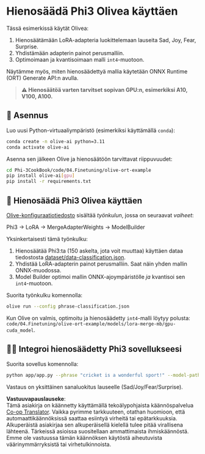 <!--
CO_OP_TRANSLATOR_METADATA:
{
  "original_hash": "4164123a700fecd535d850f09506d72a",
  "translation_date": "2025-05-09T04:32:49+00:00",
  "source_file": "code/03.Finetuning/olive-ort-example/README.md",
  "language_code": "fi"
}
-->
# Hienosäädä Phi3 Olivea käyttäen

Tässä esimerkissä käytät Olivea:

1. Hienosäätämään LoRA-adapteria luokittelemaan lauseita Sad, Joy, Fear, Surprise.
1. Yhdistämään adapterin painot perusmalliin.
1. Optimoimaan ja kvantisoimaan malli `int4`-muotoon.

Näytämme myös, miten hienosäädettyä mallia käytetään ONNX Runtime (ORT) Generate API:n avulla.

> **⚠️ Hienosäätöä varten tarvitset sopivan GPU:n, esimerkiksi A10, V100, A100.**

## 💾 Asennus

Luo uusi Python-virtuaaliympäristö (esimerkiksi käyttämällä `conda`):

```bash
conda create -n olive-ai python=3.11
conda activate olive-ai
```

Asenna sen jälkeen Olive ja hienosäätöön tarvittavat riippuvuudet:

```bash
cd Phi-3CookBook/code/04.Finetuning/olive-ort-example
pip install olive-ai[gpu]
pip install -r requirements.txt
```

## 🧪 Hienosäädä Phi3 Olivea käyttäen
[Olive-konfiguraatiotiedosto](../../../../../code/03.Finetuning/olive-ort-example/phrase-classification.json) sisältää *työnkulun*, jossa on seuraavat *vaiheet*:

Phi3 -> LoRA -> MergeAdapterWeights -> ModelBuilder

Yksinkertaisesti tämä työnkulku:

1. Hienosäätää Phi3:ta (150 askelta, jota voit muuttaa) käyttäen dataa tiedostosta [dataset/data-classification.json](../../../../../code/03.Finetuning/olive-ort-example/dataset/dataset-classification.json).
1. Yhdistää LoRA-adapterin painot perusmalliin. Saat näin yhden mallin ONNX-muodossa.
1. Model Builder optimoi mallin ONNX-ajoympäristölle *ja* kvantisoi sen `int4`-muotoon.

Suorita työnkulku komennolla:

```bash
olive run --config phrase-classification.json
```

Kun Olive on valmis, optimoitu ja hienosäädetty `int4`-malli löytyy polusta: `code/04.Finetuning/olive-ort-example/models/lora-merge-mb/gpu-cuda_model`.

## 🧑‍💻 Integroi hienosäädetty Phi3 sovellukseesi

Suorita sovellus komennolla:

```bash
python app/app.py --phrase "cricket is a wonderful sport!" --model-path models/lora-merge-mb/gpu-cuda_model
```

Vastaus on yksittäinen sanaluokitus lauseelle (Sad/Joy/Fear/Surprise).

**Vastuuvapauslauseke**:  
Tämä asiakirja on käännetty käyttämällä tekoälypohjaista käännöspalvelua [Co-op Translator](https://github.com/Azure/co-op-translator). Vaikka pyrimme tarkkuuteen, otathan huomioon, että automaattikäännöksissä saattaa esiintyä virheitä tai epätarkkuuksia. Alkuperäistä asiakirjaa sen alkuperäisellä kielellä tulee pitää virallisena lähteenä. Tärkeissä asioissa suositellaan ammattimaista ihmiskäännöstä. Emme ole vastuussa tämän käännöksen käytöstä aiheutuvista väärinymmärryksistä tai virhetulkinnoista.